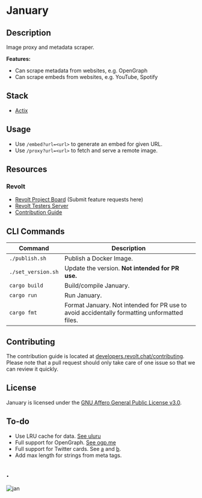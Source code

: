 # January

## Description

Image proxy and metadata scraper.

**Features:**

- Can scrape metadata from websites, e.g. OpenGraph
- Can scrape embeds from websites, e.g. YouTube, Spotify

## Stack

- [Actix](https://actix.rs/)

## Usage

- Use `/embed?url=<url>` to generate an embed for given URL.
- Use `/proxy?url=<url>` to fetch and serve a remote image.

## Resources

### Revolt

- [Revolt Project Board](https://github.com/revoltchat/revolt/discussions) (Submit feature requests here)
- [Revolt Testers Server](https://app.revolt.chat/invite/Testers)
- [Contribution Guide](https://developers.revolt.chat/contributing)

## CLI Commands

| Command            | Description                                                                                 |
| ------------------ | ------------------------------------------------------------------------------------------- |
| `./publish.sh`     | Publish a Docker Image.                                                                     |
| `./set_version.sh` | Update the version. **Not intended for PR use.**                                            |
| `cargo build`      | Build/compile January.                                                                      |
| `cargo run`        | Run January.                                                                                |
| `cargo fmt`        | Format January. Not intended for PR use to avoid accidentally formatting unformatted files. |

## Contributing

The contribution guide is located at [developers.revolt.chat/contributing](https://developers.revolt.chat/contributing).
Please note that a pull request should only take care of one issue so that we can review it quickly.

## License

January is licensed under the [GNU Affero General Public License v3.0](https://github.com/revoltchat/january/blob/master/LICENSE).

## To-do

- Use LRU cache for data. [See uluru](https://github.com/servo/uluru)
- Full support for OpenGraph. [See ogp.me](https://ogp.me)
- Full support for Twitter cards. See [a](https://developer.twitter.com/en/docs/twitter-for-websites/cards/overview/summary) and [b](https://developer.twitter.com/en/docs/twitter-for-websites/cards/overview/summary-card-with-large-image).
- Add max length for strings from meta tags.

## .

![jan](https://img.insrt.uk/xexu7/PuliLOWu82.png/raw)
